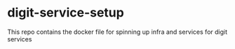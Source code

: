 # digit-service-setup
This repo contains the docker file for spinning up infra and services for digit services
